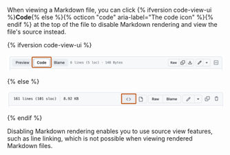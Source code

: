 When viewing a Markdown file, you can click {% ifversion code-view-ui %}**Code**{% else %}{% octicon "code" aria-label="The code icon" %}{% endif %} at the top of the file to disable Markdown rendering and view the file's source instead.

{% ifversion code-view-ui %}

  ![Screenshot of a Markdown file in a repository showing options for interacting with the file. A button, labeled "Code", is outlined in dark orange.](/assets/images/help/writing/display-markdown-as-source-global-nav-update.png)

{% else %}

  ![Screenshot of a Markdown file in a repository showing options for interacting with the file. The icon to display the code is outlined in orange.](/assets/images/help/writing/display-markdown-as-source.png)

{% endif %}

Disabling Markdown rendering enables you to use source view features, such as line linking, which is not possible when viewing rendered Markdown files.
